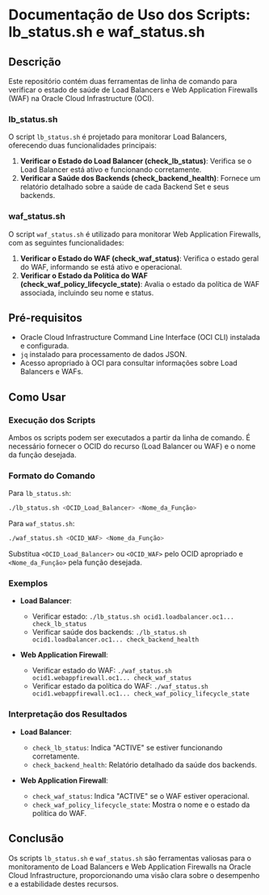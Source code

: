 # Documentação de Uso dos Scripts: lb_status.sh e waf_status.sh

## Descrição

Este repositório contém duas ferramentas de linha de comando para verificar o estado de saúde de Load Balancers e Web Application Firewalls (WAF) na Oracle Cloud Infrastructure (OCI).

### lb_status.sh

O script `lb_status.sh` é projetado para monitorar Load Balancers, oferecendo duas funcionalidades principais:

1. **Verificar o Estado do Load Balancer (check_lb_status)**: Verifica se o Load Balancer está ativo e funcionando corretamente.
2. **Verificar a Saúde dos Backends (check_backend_health)**: Fornece um relatório detalhado sobre a saúde de cada Backend Set e seus backends.

### waf_status.sh

O script `waf_status.sh` é utilizado para monitorar Web Application Firewalls, com as seguintes funcionalidades:

1. **Verificar o Estado do WAF (check_waf_status)**: Verifica o estado geral do WAF, informando se está ativo e operacional.
2. **Verificar o Estado da Política do WAF (check_waf_policy_lifecycle_state)**: Avalia o estado da política de WAF associada, incluindo seu nome e status.

## Pré-requisitos

- Oracle Cloud Infrastructure Command Line Interface (OCI CLI) instalada e configurada.
- `jq` instalado para processamento de dados JSON.
- Acesso apropriado à OCI para consultar informações sobre Load Balancers e WAFs.

## Como Usar

### Execução dos Scripts

Ambos os scripts podem ser executados a partir da linha de comando. É necessário fornecer o OCID do recurso (Load Balancer ou WAF) e o nome da função desejada.

### Formato do Comando

Para `lb_status.sh`:

```bash
./lb_status.sh <OCID_Load_Balancer> <Nome_da_Função>
```

Para `waf_status.sh`:

```bash
./waf_status.sh <OCID_WAF> <Nome_da_Função>
```

Substitua `<OCID_Load_Balancer>` ou `<OCID_WAF>` pelo OCID apropriado e `<Nome_da_Função>` pela função desejada.

### Exemplos

- **Load Balancer**:

  - Verificar estado: `./lb_status.sh ocid1.loadbalancer.oc1... check_lb_status`
  - Verificar saúde dos backends: `./lb_status.sh ocid1.loadbalancer.oc1... check_backend_health`

- **Web Application Firewall**:
  - Verificar estado do WAF: `./waf_status.sh ocid1.webappfirewall.oc1... check_waf_status`
  - Verificar estado da política do WAF: `./waf_status.sh ocid1.webappfirewall.oc1... check_waf_policy_lifecycle_state`

### Interpretação dos Resultados

- **Load Balancer**:

  - `check_lb_status`: Indica "ACTIVE" se estiver funcionando corretamente.
  - `check_backend_health`: Relatório detalhado da saúde dos backends.

- **Web Application Firewall**:
  - `check_waf_status`: Indica "ACTIVE" se o WAF estiver operacional.
  - `check_waf_policy_lifecycle_state`: Mostra o nome e o estado da política do WAF.

## Conclusão

Os scripts `lb_status.sh` e `waf_status.sh` são ferramentas valiosas para o monitoramento de Load Balancers e Web Application Firewalls na Oracle Cloud Infrastructure, proporcionando uma visão clara sobre o desempenho e a estabilidade destes recursos.
